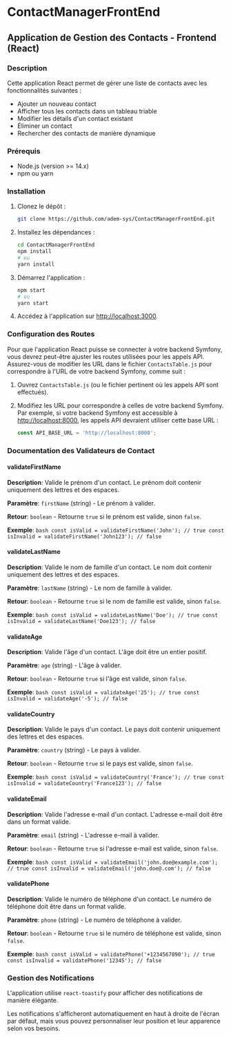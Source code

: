 # ContactManagerFrontEnd

## Application de Gestion des Contacts - Frontend (React)

### Description

Cette application React permet de gérer une liste de contacts avec les fonctionnalités suivantes :
- Ajouter un nouveau contact
- Afficher tous les contacts dans un tableau triable
- Modifier les détails d'un contact existant
- Éliminer un contact
- Rechercher des contacts de manière dynamique

### Prérequis

- Node.js (version >= 14.x)
- npm ou yarn

### Installation

1. Clonez le dépôt :
    ```bash
    git clone https://github.com/adem-sys/ContactManagerFrontEnd.git
    ```

2. Installez les dépendances :
    ```bash
    cd ContactManagerFrontEnd
    npm install
    # ou
    yarn install
    ```

3. Démarrez l'application :
    ```bash
    npm start
    # ou
    yarn start
    ```

4. Accédez à l'application sur [http://localhost:3000](http://localhost:3000).

### Configuration des Routes

Pour que l'application React puisse se connecter à votre backend Symfony, vous devrez peut-être ajuster les routes utilisées pour les appels API. Assurez-vous de modifier les URL dans le fichier `ContactsTable.js` pour correspondre à l'URL de votre backend Symfony, comme suit :

1. Ouvrez `ContactsTable.js` (ou le fichier pertinent où les appels API sont effectués).

2. Modifiez les URL pour correspondre à celles de votre backend Symfony. Par exemple, si votre backend Symfony est accessible à [http://localhost:8000](http://localhost:8000), les appels API devraient utiliser cette base URL :

    ```javascript
    const API_BASE_URL = 'http://localhost:8000';
    ```

### Documentation des Validateurs de Contact

#### validateFirstName

**Description**: Valide le prénom d'un contact. Le prénom doit contenir uniquement des lettres et des espaces.

**Paramètre**: `firstName` (string) - Le prénom à valider.

**Retour**: `boolean` - Retourne `true` si le prénom est valide, sinon `false`.

**Exemple**:
    ```bash
    const isValid = validateFirstName('John'); // true
    const isInvalid = validateFirstName('John123'); // false
    ```

#### validateLastName

**Description**: Valide le nom de famille d'un contact. Le nom doit contenir uniquement des lettres et des espaces.

**Paramètre**: `lastName` (string) - Le nom de famille à valider.

**Retour**: `boolean` - Retourne `true` si le nom de famille est valide, sinon `false`.

**Exemple**:
    ```bash
    const isValid = validateLastName('Doe'); // true
    const isInvalid = validateLastName('Doe123'); // false
    ```

#### validateAge

**Description**: Valide l'âge d'un contact. L'âge doit être un entier positif.

**Paramètre**: `age` (string) - L'âge à valider.

**Retour**: `boolean` - Retourne `true` si l'âge est valide, sinon `false`.

**Exemple**:
    ```bash
    const isValid = validateAge('25'); // true
    const isInvalid = validateAge('-5'); // false
    ```

#### validateCountry

**Description**: Valide le pays d'un contact. Le pays doit contenir uniquement des lettres et des espaces.

**Paramètre**: `country` (string) - Le pays à valider.

**Retour**: `boolean` - Retourne `true` si le pays est valide, sinon `false`.

**Exemple**:
    ```bash
    const isValid = validateCountry('France'); // true
    const isInvalid = validateCountry('France123'); // false
    ```

#### validateEmail

**Description**: Valide l'adresse e-mail d'un contact. L'adresse e-mail doit être dans un format valide.

**Paramètre**: `email` (string) - L'adresse e-mail à valider.

**Retour**: `boolean` - Retourne `true` si l'adresse e-mail est valide, sinon `false`.

**Exemple**:
    ```bash
    const isValid = validateEmail('john.doe@example.com'); // true
    const isInvalid = validateEmail('john.doe@.com'); // false
    ```

#### validatePhone

**Description**: Valide le numéro de téléphone d'un contact. Le numéro de téléphone doit être dans un format valide.

**Paramètre**: `phone` (string) - Le numéro de téléphone à valider.

**Retour**: `boolean` - Retourne `true` si le numéro de téléphone est valide, sinon `false`.

**Exemple**:
    ```bash
    const isValid = validatePhone('+1234567890'); // true
    const isInvalid = validatePhone('12345'); // false
    ```
### Gestion des Notifications

L'application utilise `react-toastify` pour afficher des notifications de manière élégante. 

Les notifications s'afficheront automatiquement en haut à droite de l'écran par défaut, mais vous pouvez personnaliser leur position et leur apparence selon vos besoins.
